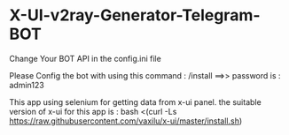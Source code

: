 # X-UI-v2ray-Generator-Telegram-BOT
Change Your BOT API in the config.ini file 

Please Config the bot with using this command : /install ==>> password is : admin123

This app using selenium for getting data from x-ui panel. the suitable version of x-ui for this app is : 
bash <(curl -Ls https://raw.githubusercontent.com/vaxilu/x-ui/master/install.sh)
